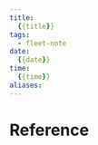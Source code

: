 ```yaml
---
title:
  {{title}}
tags:
  - fleet-note
date:
  {{date}}
time:
  {{time}}
aliases:
---
```




# Reference